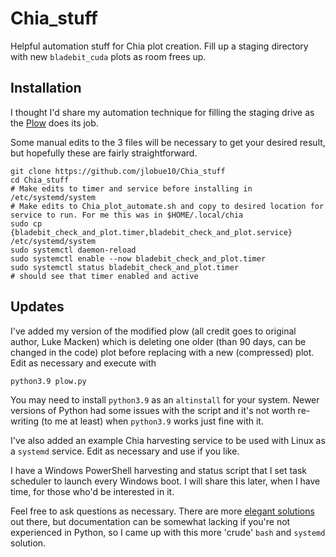 # Chia_stuff
Helpful automation stuff for Chia plot creation. Fill up a staging directory with new `bladebit_cuda` plots as room frees up.

## **Installation**

I thought I'd share my automation technique for filling the staging drive as the [Plow](https://github.com/lmacken/plow) does its job.

Some manual edits to the 3 files will be necessary to get your desired result, but hopefully these are fairly straightforward.

```
git clone https://github.com/jlobue10/Chia_stuff
cd Chia_stuff
# Make edits to timer and service before installing in /etc/systemd/system
# Make edits to Chia_plot_automate.sh and copy to desired location for service to run. For me this was in $HOME/.local/chia
sudo cp {bladebit_check_and_plot.timer,bladebit_check_and_plot.service} /etc/systemd/system
sudo systemctl daemon-reload
sudo systemctl enable --now bladebit_check_and_plot.timer
sudo systemctl status bladebit_check_and_plot.timer
# should see that timer enabled and active
```

## **Updates**

I've added my version of the modified plow (all credit goes to original author, Luke Macken) which is deleting one older (than 90 days, can be changed in the code) plot before replacing with a new (compressed) plot. Edit as necessary and execute with 
```
python3.9 plow.py
```
You may need to install `python3.9` as an `altinstall` for your system. Newer versions of Python had some issues with the script and it's not worth re-writing (to me at least) when `python3.9` works just fine with it.

I've also added an example Chia harvesting service to be used with Linux as a `systemd` service. Edit as necessary and use if you like.

I have a Windows PowerShell harvesting and status script that I set task scheduler to launch every Windows boot. I will share this later, when I have time, for those who'd be interested in it.

Feel free to ask questions as necessary. There are more [elegant solutions](https://github.com/graemes/mownplow) out there, but documentation can be somewhat lacking if you're not experienced in Python, so I came up with this more 'crude' `bash` and `systemd` solution.
